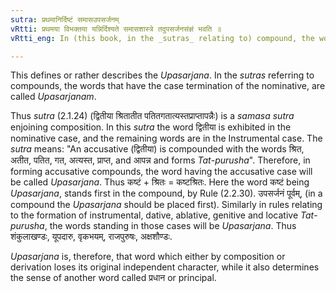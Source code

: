```yaml
---
sutra: प्रथमानिर्दिष्टं समासउपसर्जनम्
vRtti: प्रथमया विभक्तया यन्निर्दिश्यते समासशास्त्रे तदुपसर्जनसंज्ञं भवति ॥
vRtti_eng: In (this book, in the _sutras_ relating to) compound, the word that is exhibited in the first (Nominative) case, is called _upasarjana_ or the secondary word.

---
```

This defines or rather describes the _Upasarjana_. In the _sutras_ referring to compounds, the words that have the case termination of the nominative, are called _Upasarjanam_.

Thus _sutra_ (2.1.24) (द्वितीया श्रितातीत पतितगतात्यस्तप्राप्तापन्नैः) is a _samasa_ _sutra_ enjoining composition. In this _sutra_ the word द्वितीया is exhibited in the nominative case, and the remaining words are in the Instrumental case. The _sutra_ means: "An accusative (द्वितीया) is compounded with the words श्रित, अतीत, पतित, गत, अत्यस्त, प्राप्त, and आपन्न and forms _Tat_-_purusha_". Therefore, in forming accusative compounds, the word having the accusative case will be called _Upasarjana_. Thus कष्टं + श्रितः = कष्टश्रितः. Here the word कष्टं being _Upasarjana_, stands first in the compound, by Rule (2.2.30). उपसर्जनं पूर्वम्, (in a compound the _Upasarjana_ should be placed first). Similarly in rules relating to the formation of instrumental, dative, ablative, genitive and locative _Tat_-_purusha_, the words standing in those cases will be _Upasarjana_. Thus शंकुलाखण्डः, यूपदारु, वृकभयम्, राजपुरुषः, अक्षशौण्डः.

_Upasarjana_ is, therefore, that word which either by composition or derivation loses its original independent character, while it also determines the sense of another word called प्रधान or principal.